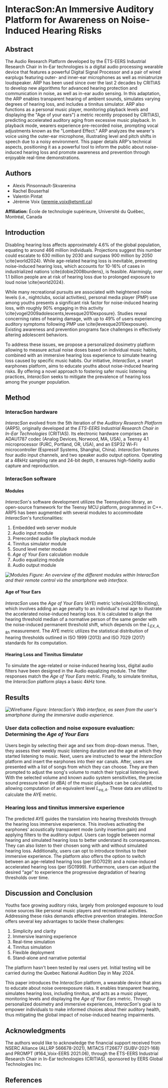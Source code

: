 # InteracSon:An Immersive Auditory Platform for Awareness on Noise-Induced Hearing Risks
## Abstract
The Audio Research Platform developed by the ÉTS-EERS Industrial Research Chair in In-Ear technologies is a digital audio processing wearable device that features a powerful Digital Signal Processor and a pair of wired earplugs featuring outer- and inner-ear microphones as well as miniatrurize loudspeaker. ARP has been used since over the last 2 decades by CRITIAS to develop new algorithms for advanced hearing protection and communication in noise, as well as in-ear audio sensing. In this adaptation, the ARP enables transparent hearing of ambient sounds, simulates varying degrees of hearing loss, and includes a tinnitus simulator. ARP also functions as a personal music player, monitoring playback levels and displaying the "Age of your ears") a metric recently proposed by CRITIAS), predicting accelerated auditory aging from excessive music playback. In playback mode, wearers experience pre-recorded noise, prompting vocal adjustments known as the "Lombard Effect." ARP analyzes the wearer's voice using the outer-ear microphone, illustrating level and pitch shifts in speech due to a noisy environment. This paper details ARP's technical aspects, positioning it as a powerful tool to inform the public about noise-induced hearing loss and promote awareness and prevention through enjoyable real-time demonstrations.

## Authors
- Alexis Pinsonnault-Skvarenina
- Rachel Bouserhal
- Valentin Pintat
- Jérémie Voix (jeremie.voix@etsmtl.ca)

**Affiliation:** École de technologie supérieure, Université du Québec, Montréal, Canada

## Introduction

Disabling hearing loss affects approximately 4.6% of the global population, equating to around 466 million individuals. Projections suggest this number could escalate to 630 million by 2030 and surpass 900 million by 2050 \cite{world2024}. While age-related hearing loss is inevitable, preventing noise-induced hearing loss, which accounts for 10-16% of cases in industrialized nations \cite{dobie2008burdens}, is feasible. Alarmingly, over 1.1 billion people are at risk of hearing loss due to prolonged exposure to loud noise \cite{world2024}.

While many recreational pursuits are associated with heightened noise levels (i.e., nightclubs, social activities), personal media player (PMP) use among youths presents a significant risk factor for noise-induced hearing loss, with roughly 90% engaging in this activity \cite{vogel2009adolescents,levesque2010exposure}. Studies reveal concerning rates of hearing damage, with up to 49% of users experiencing auditory symptoms following PMP use \cite{levesque2010exposure}. Existing awareness and prevention programs face challenges in effectively altering adolescent behaviors.

To address these issues, we propose a personalized dosimetry platform allowing to measure actual noise doses based on individual music habits, combined with an immersive hearing loss experience to simulate hearing loss caused by specific music habits. Our initiative, *InteracSon*, a smart earphones platform, aims to educate youths about noise-induced hearing risks. By offering a novel approach to fostering safer music listening practices, *InteracSon* seeks to mitigate the prevalence of hearing loss among the younger population.

## Method

### InteracSon hardware

*InteracSon* evolved from the 5th iteration of the *Auditory Research Platform* (ARP5), originally developed at the *ETS-EERS Industrial Research Chair in In-Ear Technologies* (CRITIAS). Its electronic hardware comprises an ADAU1787 codec (Analog Devices, Norwood, MA, USA), a Teensy 4.1 microprocessor (PJRC, Portland, OR, USA), and an ESP32 Wi-Fi microcontroller (Espressif Systems, Shanghai, China). *InteracSon* features four audio input channels, and two speaker audio output options. Operating at a 48kHz sampling rate and 24-bit depth, it ensures high-fidelity audio capture and reproduction.

### InteracSon software

#### Modules

*InteracSon*'s software development utilizes the Teensyduino library, an open-source framework for the Teensy MCU platform, programmed in C++. ARP5 has been augmented with several modules to accommodate *InteracSon*'s functionalities:

1. Embedded web server module
2. Audio input module
3. Prerecorded audio file playback module
4. Tinnitus simulator module
5. Sound level meter module
6. *Age of Your Ears* calculation module
7. Audio equalizing module
8. Audio output module

![Modules](images/ImmerSon_Fonctions.png)
*Figure: An overview of the different modules within *InteracSon* and their remote control via the smartphone web interface.*

#### Age of Your Ears

*InteracSon* uses the *Age of Your Ears* (AYE) metric \cite{voix2018inciting}, which involves adding an age penalty to an individual's real age to illustrate the accelerated noise-induced hearing loss. It is calculated to align the hearing threshold median of a normative person of the same gender with the noise-induced permanent threshold shift, which depends on the $L_{EX,A,8h}$ measurement. The AYE metric utilizes the statistical distribution of hearing thresholds outlined in ISO 1999 (2013) and ISO 7029 (2017) standards for its computation.

#### Hearing Loss and Tinnitus Simulator

To simulate the age-related or noise-induced hearing loss, digital audio filters have been designed in the Audio equalizing module. The filter responses match the *Age of Your Ears* metric. Finally, to simulate tinnitus, the *InteracSon* platform plays a basic 4kHz tone.

## Results

![Wireframe](images/InteracSonApp.png)
*Figure: *InteracSon*'s Web interface, as seen from the user's smartphone during the immersive audio experience.*

### User data collection and noise exposure evaluation: Determining the *Age of Your Ears*

Users begin by selecting their age and sex from drop-down menus. Then, they assess their weekly music listening duration and the age at which they started listening to music. Next, users are instructed to wear the *InteracSon* platform and insert the earphones into their ear canals. After, users are presented with a list of songs from which they can choose. They are then prompted to adjust the song's volume to match their typical listening level. With the selected volume and known audio system sensitivities, the precise sound pressure level (in dBA) of the music playback can be calculated, allowing computation of an equivalent level $L_{eq,A}$. These data are utilized to calculate the AYE metric.

### Hearing loss and tinnitus immersive experience

The predicted AYE guides the translation into hearing thresholds through the hearing loss immersive experience. This involves activating the earphones' acoustically transparent mode (unity insertion gain) and applying filters to the auditory output. Users can toggle between normal hearing and simulated hearing loss to better understand its consequences. They can also listen to their chosen song with and without simulated hearing loss. Additionally, users can opt to introduce tinnitus to their immersive experience. The platform also offers the option to switch between an age-related hearing loss (per ISO7029) and a noise-induced accelerated hearing loss (per ISO1999). Furthermore, users can adjust the desired “age” to experience the progressive degradation of hearing thresholds over time.

## Discussion and Conclusion

Youths face growing auditory risks, largely from prolonged exposure to loud noise sources like personal music players and recreational activities. Addressing these risks demands effective prevention strategies. *InteracSon* offers several key advantages to tackle these challenges:

1. Simplicity and clarity
2. Immersive learning experience
3. Real-time simulation
4. Tinnitus simulation
5. Flexible deployment
6. Stand-alone and narrative potential

The platform hasn't been tested by real users yet. Initial testing will be carried during the Quebec National Audition Day in May 2024.

This paper introduces the *InteracSon* platform, a wearable device that aims to educate about noise overexposure risks. It enables transparent hearing, simulates hearing loss, including tinnitus, and acts as a music player, monitoring levels and displaying the *Age of Your Ears* metric. Through personalized dosimetry and immersive experiences, *InteracSon*'s goal is to empower individuals to make informed choices about their auditory health, thus mitigating the global impact of noise-induced hearing impairments.

## Acknowledgments

The authors would like to acknowledge the financial support received from NSERC Alliance (ALLRP 566678-2021), MITACS IT26677 (SUBV-2021-168) and PROMPT (#164_Voix-EERS 2021.06), through the ÉTS-EERS Industrial Research Chair in In-Ear technologies (CRITIAS), sponsored by EERS Global Technologies Inc.

## References



